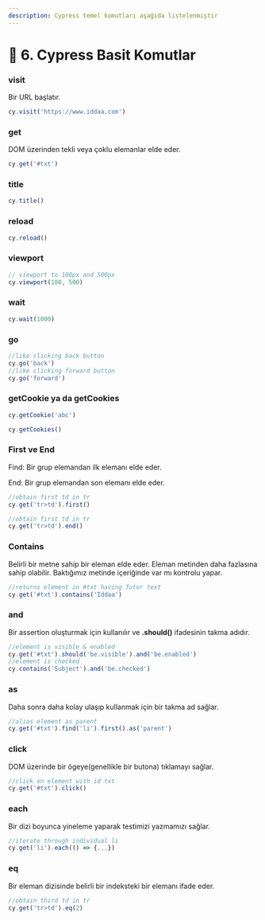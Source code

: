 ```yaml
---
description: Cypress temel komutları aşağıda listelenmiştir
---
```


# 🦇 6. Cypress Basit Komutlar

### visit

Bir URL başlatır.

```javascript
cy.visit('https://www.iddaa.com')
```

### get

DOM üzerinden tekli veya çoklu elemanlar elde eder.

```javascript
cy.get('#txt')
```

### title

```javascript
cy.title()
```

### reload

```javascript
cy.reload()
```

### viewport

```javascript
// viewport to 100px and 500px
cy.viewport(100, 500)
```

### wait

```javascript
cy.wait(1000)
```

### go

```javascript
//like clicking back button
cy.go('back')
//like clicking forward button
cy.go('forward')
```

### getCookie ya da getCookies

```javascript
cy.getCookie('abc')

cy.getCookies()
```

### First ve End

Find: Bir grup elemandan ilk elemanı elde eder.

End: Bir grup elemandan son elemanı elde eder.

```javascript
//obtain first td in tr
cy.get('tr>td').first()

//obtain first td in tr
cy.get('tr>td').end()
```

### Contains

Belirli bir metne sahip bir eleman elde eder. Eleman metinden daha fazlasına sahip olabilir. Baktığımız metinde içeriğinde var mı kontrolu yapar.

```javascript
//returns element in #txt having Tutor text
cy.get('#txt').contains('İddaa')
```

### and

Bir assertion oluşturmak için kullanılır ve **.should()** ifadesinin takma adıdır.

```javascript
//element is visible & enabled
cy.get('#txt').should('be.visible').and('be.enabled')
//element is checked
cy.contains('Subject').and('be.checked')
```

### as

Daha sonra daha kolay ulaşıp kullanmak için bir takma ad sağlar.

```javascript
//alias element as parent
cy.get('#txt').find('li').first().as('parent')
```

### click

DOM üzerinde bir ögeye(genellikle bir butona) tıklamayı sağlar.

```javascript
//click on element with id txt
cy.get('#txt').click()
```

### each

Bir dizi boyunca yineleme yaparak testimizi yazmamızı sağlar.

```javascript
//iterate through individual li
cy.get('li').each(() => {...})
```

### eq

Bir eleman dizisinde belirli bir indeksteki bir elemanı ifade eder.

```javascript
//obtain third td in tr
cy.get('tr>td').eq(2)
```


